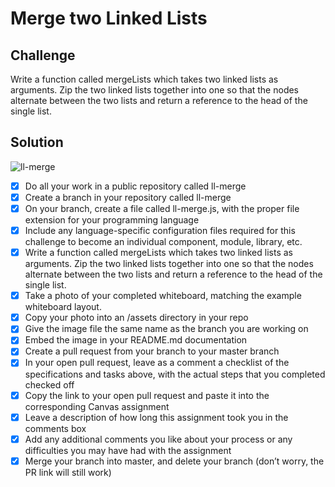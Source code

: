 # Merge two Linked Lists

## Challenge

Write a function called mergeLists which takes two linked lists as arguments. Zip the two linked lists together into one so that the nodes alternate between the two lists and return a reference to the head of the single list. 

## Solution
![ll-merge](https://user-images.githubusercontent.com/25094584/39286485-0d7f8510-48d3-11e8-9c7c-b39a7ca7e70e.jpg)


- [x] Do all your work in a public repository called ll-merge
- [x] Create a branch in your repository called ll-merge
- [x] On your branch, create a file called ll-merge.js, with the proper file extension for your programming language
- [x] Include any language-specific configuration files required for this challenge to become an individual component, module, library, etc.
- [x] Write a function called mergeLists which takes two linked lists as arguments. Zip the two linked lists together into one so that the nodes alternate between the two lists and return a reference to the head of the single list. 
- [x] Take a photo of your completed whiteboard, matching the example whiteboard layout.
- [x] Copy your photo into an /assets directory in your repo
- [x] Give the image file the same name as the branch you are working on
- [x] Embed the image in your README.md documentation
- [x] Create a pull request from your branch to your master branch
- [x] In your open pull request, leave as a comment a checklist of the specifications and tasks above, with the actual steps that you completed checked off
- [x] Copy the link to your open pull request and paste it into the corresponding Canvas assignment
- [x] Leave a description of how long this assignment took you in the comments box
- [x] Add any additional comments you like about your process or any difficulties you may have had with the assignment
- [x] Merge your branch into master, and delete your branch (don’t worry, the PR link will still work)
